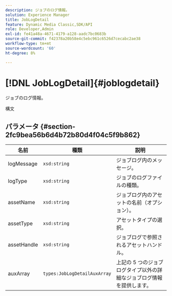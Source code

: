```yaml
---
description: ジョブのログ情報。
solution: Experience Manager
title: JobLogDetail
feature: Dynamic Media Classic,SDK/API
role: Developer,Admin
exl-id: fe41a48a-4671-4179-a128-aadc7bc0683b
source-git-commit: f42378a20b58e4c5ebc961c6526d7cecabc2ae38
workflow-type: tm+mt
source-wordcount: '60'
ht-degree: 8%

---
```


# [!DNL JobLogDetail]{#joblogdetail}

ジョブのログ情報。

構文

## パラメータ {#section-2fc9bea56b6d4b72b80d4f04c5f9b862}

| 名前 | 種類 | 説明 |
|---|---|---|
| logMessage | `xsd:string` | ジョブログ内のメッセージ。 |
| logType | `xsd:string` | ジョブのログファイルの種類。 |
| assetName | `xsd:string` | ジョブログ内のアセットの名前（オプション）。 |
| assetType | `xsd:string` | アセットタイプの選択。 |
| assetHandle | `xsd:string` | ジョブログで参照されるアセットハンドル。 |
| auxArray | `types:JobLogDetailAuxArray` | 上記の 5 つのジョブログタイプ以外の詳細なジョブログ情報を提供します。 |
